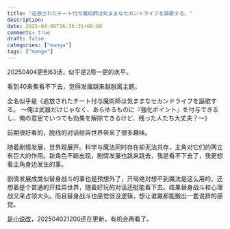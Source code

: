 ```yaml
---
title: "追放されたチート付与魔術師は気ままなセカンドライフを謳歌する。"
description: 
date: 2025-04-06T16:36:31+08:00
comments: true
draft: false
categories: ["manga"]
tags: ["manga"]
---
```

20250404更到63话，似乎是2周一更的水平。

看到40来集看不下去，觉得发展越来越脱离主题。

全名似乎是《追放されたチート付与魔術師は気ままなセカンドライフを謳歌する。 ～俺は武器だけじゃなく、あらゆるものに『強化ポイント』を付与できるし、俺の意思でいつでも効果を解除できるけど、残った人たち大丈夫？～》

前期很好看的，脱线的对话给异世界带来了很多趣味。

随着剧情发展，世界观展开。科学与魔法同时存在却无法共存，主角对它们的两立有巨大的作用。新角色不断出现，剧情发展也跳来跳去，我是看不下去了，我更想看主角身边发生的事。

剧情发展成类似替身战斗的事也是预想外了，开局绝对想不到魔法是这么用的，还想着是个普通的开挂异世界，随着好玩的对话还挺能看下去。结果替身战斗和心理战又来占领大头。而且替身战斗也感觉很没逻辑，想让谁赢都能搬出一套说辞的感觉。

[是小说改](https://ncode.syosetu.com/n7050gs/?p=3)，202504021200还在更新，有机会再看了。